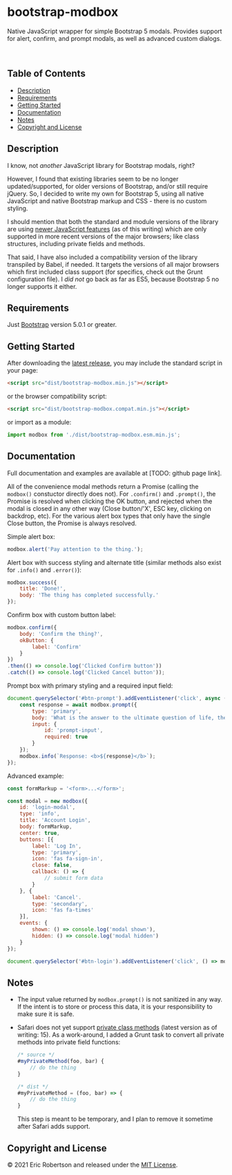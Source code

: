 # bootstrap-modbox
Native JavaScript wrapper for simple Bootstrap 5 modals.  Provides support for alert, confirm, and prompt modals, as well as advanced custom dialogs.

&nbsp;

## Table of Contents

- [Description](#description)
- [Requirements](#requirements)
- [Getting Started](#getting-started)
- [Documentation](#documentation)
- [Notes](#notes)
- [Copyright and License](#copyright-and-license)


## Description

I know, not *another* JavaScript library for Bootstrap modals, right?

However, I found that existing libraries seem to be no longer updated/supported, for older versions of Bootstrap, and/or still require jQuery.  So, I decided to write my own for Bootstrap 5, using all native JavaScript and native Bootstrap markup and CSS - there is no custom styling.

I should mention that both the standard and module versions of the library are using [newer JavaScript features](https://developer.mozilla.org/en-US/docs/Web/JavaScript/Reference/Classes#browser_compatibility) (as of this writing) which are only supported in more recent versions of the major browsers; like class structures, including private fields and methods.

That said, I have also included a compatibility version of the library transpiled by Babel, if needed.  It targets the versions of all major browsers which first included class support (for specifics, check out the Grunt configuration file).  I *did not* go back as far as ES5, because Bootstrap 5 no longer supports it either.


## Requirements

Just [Bootstrap](https://getbootstrap.com/) version 5.0.1 or greater.


## Getting Started

After downloading the [latest release](https://github.com/erobertson42/bootstrap-modbox/releases), you may include the standard script in your page:
```html
<script src="dist/bootstrap-modbox.min.js"></script>
```
or the browser compatibility script:
```html
<script src="dist/bootstrap-modbox.compat.min.js"></script>
```
or import as a module:
```javascript
import modbox from './dist/bootstrap-modbox.esm.min.js';
```


## Documentation

Full documentation and examples are available at [TODO: github page link].

All of the convenience modal methods return a Promise (calling the `modbox()` constuctor directly does not).  For `.confirm()` and `.prompt()`, the Promise is resolved when clicking the OK button, and rejected when the modal is closed in any other way (Close button/'X', ESC key, clicking on backdrop, etc).  For the various alert box types that only have the single Close button, the Promise is always resolved.

Simple alert box:
```javascript
modbox.alert('Pay attention to the thing.');
```

Alert box with success styling and alternate title (similar methods also exist for `.info()` and `.error()`):
```javascript
modbox.success({
	title: 'Done!',
	body: 'The thing has completed successfully.'
});
```

Confirm box with custom button label:
```javascript
modbox.confirm({
	body: 'Confirm the thing?',
	okButton: {
		label: 'Confirm'
	}
})
.then(() => console.log('Clicked Confirm button'))
.catch(() => console.log('Clicked Cancel button'));
```

Prompt box with primary styling and a required input field:
```javascript
document.querySelector('#btn-prompt').addEventListener('click', async () => {
	const response = await modbox.prompt({
		type: 'primary',
		body: 'What is the answer to the ultimate question of life, the universe, and everything?',
		input: {
			id: 'prompt-input',
			required: true
		}
	});
	modbox.info(`Response: <b>${response}</b>`);
});
```

Advanced example:
```javascript
const formMarkup = '<form>...</form>';

const modal = new modbox({
	id: 'login-modal',
	type: 'info',
	title: 'Account Login',
	body: formMarkup,
	center: true,
	buttons: [{
		label: 'Log In',
		type: 'primary',
		icon: 'fas fa-sign-in',
		close: false,
		callback: () => {
			// submit form data
		}
	}, {
		label: 'Cancel'.
		type: 'secondary',
		icon: 'fas fa-times'
	}],
	events: {
		shown: () => console.log('modal shown'),
		hidden: () => console.log('modal hidden')
	}
});

document.querySelector('#btn-login').addEventListener('click', () => modal.show());
```


## Notes

- The input value returned by `modbox.prompt()` is not sanitized in any way.  If the intent is to store or process this data, it is your responsibility to make sure it is safe.
- Safari does not yet support [private class methods](https://caniuse.com/mdn-javascript_classes_private_class_methods) (latest version as of writing: 15).  As a work-around, I added a Grunt task to convert all private methods into private field functions:

	```javascript
	/* source */
	#myPrivateMethod(foo, bar) {
		// do the thing
	}

	/* dist */
	#myPrivateMethod = (foo, bar) => {
		// do the thing
	}
	```
	This step is meant to be temporary, and I plan to remove it sometime after Safari adds support.


## Copyright and License

&copy; 2021 Eric Robertson and released under the [MIT License](https://github.com/erobertson42/bootstrap-modbox/blob/main/LICENSE).
